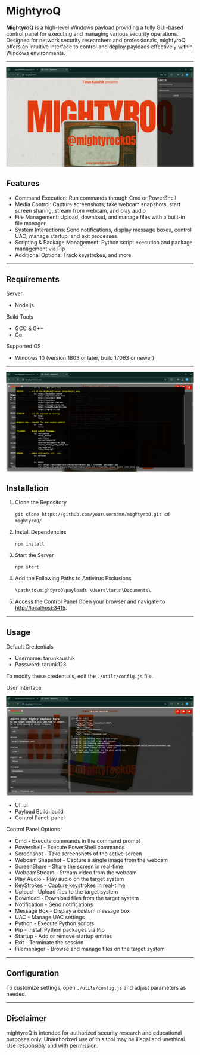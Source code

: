 MightyroQ
=========

**MightyroQ** is a high-level Windows payload providing a fully GUI-based control panel for executing and managing various security operations. Designed for network security researchers and professionals, mightyroQ offers an intuitive interface to control and deploy payloads effectively within Windows environments.

* * * * *
![Local Image](ss/login.png)

Features
--------

-   Command Execution: Run commands through Cmd or PowerShell
-   Media Control: Capture screenshots, take webcam snapshots, start screen sharing, stream from webcam, and play audio
-   File Management: Upload, download, and manage files with a built-in file manager
-   System Interactions: Send notifications, display message boxes, control UAC, manage startup, and exit processes
-   Scripting & Package Management: Python script execution and package management via Pip
-   Additional Options: Track keystrokes, and more

* * * * *

Requirements
------------

Server

-   Node.js

Build Tools

-   GCC & G++
-   Go

Supported OS

-   Windows 10 (version 1803 or later, build 17063 or newer)

* * * * *
![Local Image](ss/info.png)

Installation
------------

1.  Clone the Repository

    `git clone https://github.com/yourusername/mightyroQ.git
    cd mightyroQ/`

2.  Install Dependencies

    `npm install`

3.  Start the Server

    `npm start`

4.  Add the Following Paths to Antivirus Exclusions

    `\path\to\mightyroQ\payloads
    \Users\tarun\Documents\`

5.  Access the Control Panel
    Open your browser and navigate to <http://localhost:3415>.

* * * * *

Usage
-----

Default Credentials

-   Username: tarunkaushik
-   Password: tarunk123

To modify these credentials, edit the `./utils/config.js` file.

User Interface

![Local Image](ss/payload.png)

-   UI: ui
-   Payload Build: build
-   Control Panel: panel

Control Panel Options

-   Cmd - Execute commands in the command prompt
-   Powershell - Execute PowerShell commands
-   Screenshot - Take screenshots of the active screen
-   Webcam Snapshot - Capture a single image from the webcam
-   ScreenShare - Share the screen in real-time
-   WebcamStream - Stream video from the webcam
-   Play Audio - Play audio on the target system
-   KeyStrokes - Capture keystrokes in real-time
-   Upload - Upload files to the target system
-   Download - Download files from the target system
-   Notification - Send notifications
-   Message Box - Display a custom message box
-   UAC - Manage UAC settings
-   Python - Execute Python scripts
-   Pip - Install Python packages via Pip
-   Startup - Add or remove startup entries
-   Exit - Terminate the session
-   Filemanager - Browse and manage files on the target system

* * * * *

Configuration
-------------

To customize settings, open `./utils/config.js` and adjust parameters as needed.


* * * * *

Disclaimer
----------

mightyroQ is intended for authorized security research and educational purposes only. Unauthorized use of this tool may be illegal and unethical. Use responsibly and with permission.
